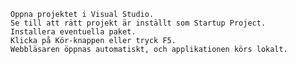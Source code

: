     Öppna projektet i Visual Studio.
    Se till att rätt projekt är inställt som Startup Project.
    Installera eventuella paket.
    Klicka på Kör-knappen eller tryck F5.
    Webbläsaren öppnas automatiskt, och applikationen körs lokalt.
